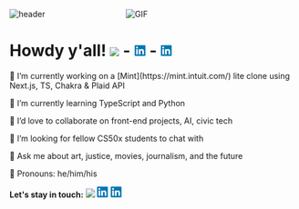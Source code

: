 
![header](https://i.ibb.co/RTZ5DMH/readme-header.png)
<img align="right" width="300px" height="auto" alt="GIF" src="https://i.pinimg.com/originals/e4/26/70/e426702edf874b181aced1e2fa5c6cde.gif" />

# Howdy y'all! <code><img height="20" src="https://freeiconshop.com/wp-content/uploads/edd/link-closed-flat.png"></code> - <code><img height="20" src="https://raw.githubusercontent.com/devicons/devicon/master/icons/linkedin/linkedin-original.svg"></code> - <code><img height="20" src="https://raw.githubusercontent.com/devicons/devicon/master/icons/linkedin/linkedin-original.svg"></code>

<p>🍕 I’m currently working on a [Mint](https://mint.intuit.com/) lite clone using Next.js, TS, Chakra & Plaid API</p>
<p>🍔 I’m currently learning TypeScript and Python</p>
<p>🌯 I’d love to collaborate on front-end projects, AI, civic tech</p>
<p>🍝 I’m looking for fellow CS50x students to chat with</p>
<p>🍜 Ask me about art, justice, movies, journalism, and the future</p>
<p>🥞 Pronouns: he/him/his</p>

**Let's stay in touch:**
<code><img height="20" src="https://freeiconshop.com/wp-content/uploads/edd/link-closed-flat.png"></code>
<code><img height="20" src="https://raw.githubusercontent.com/devicons/devicon/master/icons/linkedin/linkedin-original.svg"></code>
<code><img height="20" src="https://raw.githubusercontent.com/devicons/devicon/master/icons/linkedin/linkedin-original.svg"></code>

<!-----
**Languages and Tools:**  
<div content-align="right">
<code><img height="20" src="https://github.com/devicons/devicon/blob/master/icons/html5/html5-plain.svg"></code>
<code><img height="20" src="https://github.com/devicons/devicon/blob/master/icons/css3/css3-plain.svg"></code>
<code><img height="20" src="https://github.com/devicons/devicon/blob/master/icons/javascript/javascript-plain.svg"></code>
<code><img height="20" src="https://github.com/devicons/devicon/blob/master/icons/csharp/csharp-plain.svg"></code>
<code><img height="20" src="https://github.com/devicons/devicon/blob/master/icons/react/react-original.svg"></code>
<code><img height="20" src="https://raw.githubusercontent.com/devicons/devicon/master/icons/nodejs/nodejs-plain.svg"></code>
<code><img height="20" src="https://github.com/devicons/devicon/blob/master/icons/postgresql/postgresql-plain.svg"></code>
<code><img height="20" src="https://cdn.iconscout.com/icon/free/png-256/figma-682083.png"></code>
<code><img height="20" src="https://github.com/devicons/devicon/blob/master/icons/visualstudio/visualstudio-plain.svg"></code>

</div>

------>

